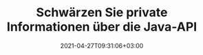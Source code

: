 ---
############################# Static ############################
layout: "product"
date: 2021-04-27T09:31:06+03:00
draft: false

product: "Redaction"
product_tag: "redaction"
platform: "Java"
platform_tag: "java"

############################# Head ############################
head_title: "Java-Schwärzungs-API | Verstecken Sie vertrauliche Daten aus PDF Word Excel Image"
head_description: "API zum Schwärzen von Java-Dokumenten – Verstecken Sie persönliche Daten aus PDF-, Word-, Excel-, PowerPoint-Präsentationen und Rasterbildern durch verschiedene Schwärzungstypen."

############################# Header ############################
title: "Schwärzen Sie private Informationen über die Java-API"
description: "Schließen oder verbergen Sie persönliche Informationen und Metadaten aus Dokumenten, Arbeitsblättern, Präsentationen, PDF- und Rasterbilddateien mithilfe der Java-Schwärzungs-API."
button:
    enable: true

############################# SubMenu ############################
submenu:
    enable: true
    
    left:
        img_alt: "GroupDocs.Redaction for Java"
        image: "https://www.groupdocs.cloud/templates/groupdocs/images/product-logos/groupdocs-redaction-java.png"
        product: "GroupDocs.Redaction"
        platform: "Java"

    middle:
        button:
            # button loop
            - link: "#overview"
              text: "Überblick"

            # button loop
            - link: "#features"
              text: "Merkmale"

            # button loop
            - link: "#support"
              text: "Support"

            # button loop
            - link: "https://products.groupdocs.app/redaction"
              text: "Live Demo"

            # button loop
            - link: "https://purchase.groupdocs.com/pricing/redaction/java"
              text: "Preisgestaltung"

    right:
        link_download: "https://downloads.groupdocs.com/redaction"
        link_learn: "https://docs.groupdocs.com/redaction/java/"
        link_buy: "https://purchase.groupdocs.com"

############################# Overview ############################
overview:
    enable: true
    content: |
      Mit GroupDocs.Redaction for Java API können Entwickler vertrauliche Daten aus gängigen Dateiformaten wie Microsoft Word, Excel, PowerPoint, PDF und Bildern entfernen, damit sie verwendet und verteilt werden können, aber dennoch vertrauliche Informationen schützen. Die Schwärzungsbibliothek bietet eine einzige, formatunabhängige Schnittstelle, um jede Art von klassifizierten Informationen zu schwärzen, einschließlich Sozialversicherungsnummern, medizinische Informationen, finanzielle, proprietäre, rechtliche oder sogar Handelsdetails durch Text-, Metadaten- und Anmerkungsschwärzungstypen. Sie können das Dokument in seinem Originalformat speichern und ein bereinigtes PDF-Dokument mit Rasterbildern der Originalseiten erstellen.
    tabs:
      enable: true
      
      ## TAB ONE ##
      tab_one:
        description: |
          Nachfolgend finden Sie eine Übersicht über GroupDocs.Redaction für Java:
      
        right:
          enable: true
          icon: "fab fa-html5"
          title: "Überblick"
          content: |
            * Text schwärzen
            * Metadaten schwärzen
            * Anmerkung schwärzen
            * Tabellarisches Dokument schwärzen
            * Geschützte Dateien schwärzen
            * Anpassung
      
      ## TAB TWO ##
      tab_two:
        description: |
          GroupDocs.Redaction für Java unterstützt die folgenden [Dokumentdateiformate](https://docs.groupdocs.com/redaction/java/supported-document-formats/):

        right:
          enable: true
          table:
            # table loop
            - title: "Text schwärzen, Metadata & Comments"
              content: |
                * **Word**: DOC, DOCX, DOT, ODT, DOTX, DOCM, DOTM, RTF
                * **Excel**: XLS, XLSX, XLT, XLTX, XLSM, XLTM, CSV
                * **PowerPoint**: PPT, PPTX, PPS, PPSX, POTX, PPTM, PPSM, POTM
                * **Festes Layout**: PDF
                * **Rasterbilder**: JPG, BMP, PNG, GIF, TIFF

      ## TAB THREE ##
      tab_three:
        description: |
          GroupDocs.Redaction for Java unterstützt das Folgen Betriebssysteme, Frameworks & Paketmanager:
        
        left:
          enable: true
          table:
            # table loop
            - icon: "fab fa-windows"
              title: "Betriebssysteme"
              content: |
                * Microsoft Windows Desktop
                * Microsoft Windows Server
                * Linux
                * MacOS

            # table loop
            - icon: "fas fa-code"
              title: "Unterstützte Frameworks"
              content: |
                * Java 7 (1.7) und höher

        right:
          enable: true
          table:
            # table loop
            - icon: "fas fa-cogs"
              title: "Entwicklungsumgebungen"
              content: |
                * NetBeans
                * IntelliJ IDEA
                * Eclipse

            # table loop
            - icon: "fas fa-tools"
              title: "Build-Automatisierungstool"
              content: |
                * Maven

############################# Features ############################
features:
    enable: true
    title: "GroupDocs.Redaction for Java Merkmale"

    feature:
      # feature loop
      - icon: "fas fa-copy"
        content: "Suchen und schwärzen Sie exakte Übereinstimmungen einer Suchzeichenfolge"

      # feature loop
      - icon: "fas fa-eye"
        content: "Kontrollieren Sie den Redaktionsprozess und überspringen Sie bestimmte Übereinstimmungen"

      # feature loop
      - icon: "fas fa-bolt"
        content: "Lokalisieren und redigieren Sie mit regulären Ausdrücken"
      
      # feature loop
      - icon: "fas fa-file-powerpoint"
        content: "Integrierte Unterstützung für Office-Formate und PDF"

      # feature loop
      - icon: "fas fa-code"
        content: "Löschen Sie Metadaten oder redigieren Sie Metadatenwerte"

      # feature loop
      - icon: "fas fa-cloud"
        content: "Beschränken Sie Schwärzungen auf bestimmte Arbeitsblätter und Spalten"

      # feature loop
      - icon: "fas fa-remove-format"
        content: "Entfernen Sie Anmerkungen oder redigieren Sie deren Texte"

      # feature loop
      - icon: "fas fa-comment-slash"
        content: "Verwenden Sie textuelle (Ausnahmecodes) oder grafische (farbige Rechtecke) Schwärzungen"

      # feature loop
      - icon: "fas fa-location-arrow"
        content: "Speichern Sie das Dokument im Originalformat oder als PDF mit Rasterbildern der Originalseiten"

      # feature loop
      - icon: "fas fa-border-all"
        content: "Unterstützung für Rasterbildformate und Schwärzungen von Bildbereichen"

      # feature loop
      - icon: "fas fa-wrench"
        content: "Integrationsschnittstelle zur Implementierung benutzerdefinierter Schwärzungen und Formate"

      # feature loop
      - icon: "fas fa-columns"
        content: "EXIF-Metadaten aus Bilddateien bearbeiten oder entfernen"

      # feature loop
      - icon: "fas fa-file-word"
        content: "Schwärzen Sie eingebettete Bilder in PDF-, Word- und Präsentationsdokumenten"

    more_feature:
      # more_feature_loop
      - title: "Stellen Sie den Datenschutz sicher, indem Sie Ihre klassifizierten Daten schwärzen"
        content: |
          Die GroupDocs.Redaction for Java-Bibliothek ermöglicht es Entwicklern, Text und Bilder aus unterstützten Dokumenten zu schwärzen, indem sie eine Vielzahl von Schwärzungstypen verwenden. Die Verwendung unserer Schwärzungs-API ist einfach und unkompliziert.  

          Das folgende Codebeispiel verwendet ein tabellarisches Dokument, z. B. eine Microsoft Excel-Tabelle, bei der der Umfang der Schwärzung auf ein bestimmtes Arbeitsblatt und/oder eine bestimmte Spalte beschränkt werden kann. Es verwendet Filter, um die zweite Spalte mit E-Mails auf einem Arbeitsblatt "Kunden" zu schwärzen, wobei alle anderen E-Mails im Dokument unberührt bleiben.

          ```java
          // Erstellen Sie eine Instanz der Redactor-Klasse
          final Redactor redactor  = new Redactor("sample.xlsx");
          try
          {
              CellFilter filter = new CellFilter();
              filter.setColumnIndex(1);
              filter.setWorkSheetName("Customers");
              Pattern expression = Pattern.compile("^\\w+([-+.']\\w+)*@\\w+([-.]\\w+)*\\.\\w+([-.]\\w+)*$");
              // Schwärzung anwenden
              RedactorChangeLog result = redactor.apply(new CellColumnRedaction(filter, expression, new ReplacementOptions("[customer email]")));
              if (result.getStatus() != RedactionStatus.Failed)
              {
                  SaveOptions so = new SaveOptions();
                  so.setAddSuffix(true);
                  so.setRasterizeToPDF(false);
                  redactor.save(so);
              };
          }
          finally { redactor.close(); }
          ```

############################# Support ############################
support:
    enable: true

############################# Solutions ############################
solutions:
    enable: true
    title: "GroupDocs.Redaction bietet APIs zum Anzeigen von Dokumenten für andere beliebte Entwicklungsumgebungen"

    solution:
        # solution loop
        - img_alt: "GroupDocs.Redaction for .NET"
          image: "https://www.groupdocs.cloud/templates/groupdocs/images/product-logos/groupdocs-redaction-net.png"
          product: "GroupDocs.Redaction"
          platform: ".NET"
          link: "/redaction/net/"

############################# Back to top ###############################
back_to_top:
  enable: true
---